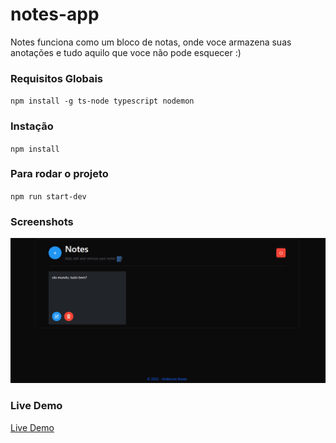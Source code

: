 # notes-app

Notes funciona como um bloco de notas, onde voce armazena suas anotações 
e tudo aquilo que voce não pode esquecer :)


### Requisitos Globais
`npm install -g ts-node typescript nodemon`

### Instação 
`npm install`

### Para rodar o projeto
`npm run start-dev`

### Screenshots
<img src="public/images/screen.gif">

### Live Demo
<a href="https://notes-4qm2.onrender.com">Live Demo</a>
